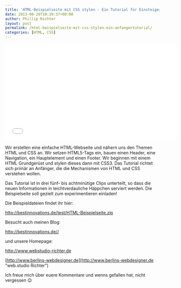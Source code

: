 ```yaml
---
title: 'HTML-Beispielseite mit CSS stylen - Ein Tutorial für Einsteiger'
date: 2013-08-26T10:39:37+00:00
author: Phillip Richter
layout: post
permalink: /html-beispielseite-mit-css-stylen-ein-anfangertutorial/
categories: [HTML, CSS]
---
```

<iframe src="//www.youtube.com/embed/a7LKzIYAoCM" height="315" width="560" allowfullscreen="" frameborder="0"></iframe>

Wir erstellen eine einfache HTML-Webseite und nähern uns den Themen HTML und CSS an. Wir setzen HTML5-Tags ein, bauen einen Header, eine Navigation, ein Hauptelement und einen Footer. Wir beginnen mit einem HTML Grundgerüst und stylen dieses dann mit CSS3. Das Tutorial richtet sich primär an Anfänger, die die Mechanismen von HTML und CSS verstehen wollen.

Das Tutorial ist in drei fünf- bis achtminütige Clips unterteilt, so dass die neuen Informationen in leichtverdauliche Häppchen serviert werden. Die Beispielseite soll gezielt zum experimentieren einladen!

Die Beispieldateien findet ihr hier:
  
<a title="Beispieldateien" href="http://bestinnovations.de/test/HTML-Beispielseite.zip" target="_blank">http://bestinnovations.de/test/HTML-Beispielseite.zip</a>

Besucht auch meinen Blog:
  
<a title="Web.studio Richter - Der Blog" href="http://bestinnovations.de//" target="_blank">http://bestinnovations.de//</a>

und unsere Homepage:
  
<a title="web.studio Richter.de" href="http://www.webstudio-richter.de" target="_blank">http://www.webstudio-richter.de</a>
  
[http://www.berlins-webdesigner.de](http://www.berlins-webdesigner.de "web.studio Richter")

Ich freue mich über euere Kommentare und wenns gefallen hat, nicht vergessen 😉
